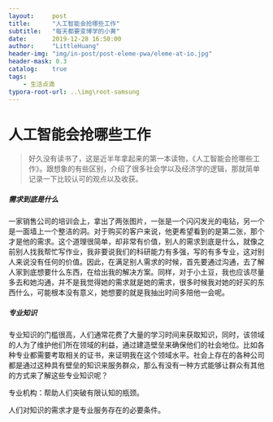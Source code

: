 ```yaml
---
layout:     post
title:      "人工智能会抢哪些工作"
subtitle:   "每天都要变博学的小黄"
date:       2019-12-28 16:50:00
author:     "LittleHuang"
header-img: "img/in-post/post-eleme-pwa/eleme-at-io.jpg"
header-mask: 0.3
catalog:    true
tags:
    - 生活点滴
typora-root-url: ..\img\root-samsung
---
```


# 人工智能会抢哪些工作

> 好久没有读书了，这是近半年拿起来的第一本读物，《人工智能会抢哪些工作》。跟想象的有些区别，介绍了很多社会学以及经济学的逻辑，那就简单记录一下比较认可的观点以及收获。

##### 需求到底是什么

一家销售公司的培训会上，拿出了两张图片，一张是一个闪闪发光的电钻，另一个是一面墙上一个整洁的洞。对于购买的客户来说，他更希望看到的是第二张，那个才是他的需求。这个道理很简单，却非常有价值，别人的需求到底是什么，就像之前别人找我帮忙写作业，我非要说我们的科研能力有多强，写的有多专业，这对别人来说没有任何的价值。因此，在满足别人需求的时候，首先要通过沟通，去了解人家到底想要什么东西，在给出我的解决方案。同样，对于小土豆，我也应该尽量多去和她沟通，并不是我觉得她的需求就是她的需求，很多时候我对她的好买的东西什么，可能根本没有意义，她想要的就是我抽出时间多陪他一会呢。

##### 专业知识

专业知识的门槛很高，人们通常花费了大量的学习时间来获取知识，同时，该领域的人为了维护他们所在领域的利益，通过建造壁垒来确保他们的社会地位。比如各种专业都需要考取相关的证书，来证明我在这个领域水平。社会上存在的各种公司都是通过这种具有壁垒的知识来服务群众，那么有没有一种方式能够让群众有其他的方式来了解这些专业知识呢？

专业机构：帮助人们突破有限认知的瓶颈。

人们对知识的需求才是专业服务存在的必要条件。























